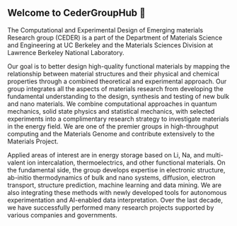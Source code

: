 ## Welcome to CederGroupHub 👋

<!--

**Here are some ideas to get you started:**

🙋‍♀️ A short introduction - what is your organization all about?
🌈 Contribution guidelines - how can the community get involved?
👩‍💻 Useful resources - where can the community find your docs? Is there anything else the community should know?
🍿 Fun facts - what does your team eat for breakfast?
🧙 Remember, you can do mighty things with the power of [Markdown](https://docs.github.com/github/writing-on-github/getting-started-with-writing-and-formatting-on-github/basic-writing-and-formatting-syntax)
-->

The Computational and Experimental Design of Emerging materials Research group (CEDER) is a part of the Department of Materials Science and Engineering at UC Berkeley and the Materials Sciences Division at Lawrence Berkeley National Laboratory.

Our goal is to better design high-quality functional materials by mapping the relationship between material structures and their physical and chemical properties through a combined theoretical and experimental approach. Our group integrates all the aspects of materials research from developing the fundamental understanding to the design, synthesis and testing of new bulk and nano materials. We combine computational approaches in quantum mechanics, solid state physics and statistical mechanics, with selected experiments into a complimentary research strategy to investigate materials in the energy field. We are one of the premier groups in high-throughput computing and the Materials Genome and contribute extensively to the Materials Project.

Applied areas of interest are in energy storage based on Li, Na, and multi-valent ion intercalation, thermoelectrics, and other functional materials. On the fundamental side, the group develops expertise in electronic structure, ab-initio thermodynamics of bulk and nano systems, diffusion, electron transport, structure prediction, machine learning and data mining. We are also integrating these methods with newly developed tools for autonomous experimentation and AI-enabled data interpretation. Over the last decade, we have successfully performed many research projects supported by various companies and governments.
